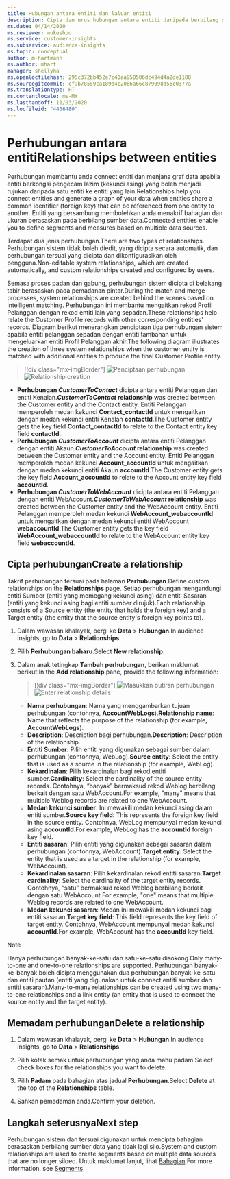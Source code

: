 ```yaml
---
title: Hubungan antara entiti dan laluan entiti
description: Cipta dan urus hubungan antara entiti daripada berbilang sumber data.
ms.date: 04/14/2020
ms.reviewer: mukeshpo
ms.service: customer-insights
ms.subservice: audience-insights
ms.topic: conceptual
author: m-hartmann
ms.author: mhart
manager: shellyha
ms.openlocfilehash: 295c372bb452e7c40aa950506dc494d4a2de1108
ms.sourcegitcommit: cf9b78559ca189d4c2086a66c879098d56c0377a
ms.translationtype: HT
ms.contentlocale: ms-MY
ms.lasthandoff: 11/03/2020
ms.locfileid: "4406480"
---
```

# <a name="relationships-between-entities"></a><span data-ttu-id="83756-103">Perhubungan antara entiti</span><span class="sxs-lookup"><span data-stu-id="83756-103">Relationships between entities</span></span>

<span data-ttu-id="83756-104">Perhubungan membantu anda connect entiti dan menjana graf data apabila entiti berkongsi pengecam lazim (kekunci asing) yang boleh menjadi rujukan daripada satu entiti ke entiti yang lain.</span><span class="sxs-lookup"><span data-stu-id="83756-104">Relationships help you connect entities and generate a graph of your data when entities share a common identifier (foreign key) that can be referenced from one entity to another.</span></span> <span data-ttu-id="83756-105">Entiti yang bersambung membolehkan anda menakrif bahagian dan ukuran berasaskan pada berbilang sumber data.</span><span class="sxs-lookup"><span data-stu-id="83756-105">Connected entities enable you to define segments and measures based on multiple data sources.</span></span>

<span data-ttu-id="83756-106">Terdapat dua jenis perhubungan.</span><span class="sxs-lookup"><span data-stu-id="83756-106">There are two types of relationships.</span></span> <span data-ttu-id="83756-107">Perhubungan sistem tidak boleh diedit, yang dicipta secara automatik, dan perhubungan tersuai yang dicipta dan dikonfigurasikan oleh pengguna.</span><span class="sxs-lookup"><span data-stu-id="83756-107">Non-editable system relationships, which are created automatically, and custom relationships created and configured by users.</span></span>

<span data-ttu-id="83756-108">Semasa proses padan dan gabung, perhubungan sistem dicipta di belakang tabir berasaskan pada pemadanan pintar.</span><span class="sxs-lookup"><span data-stu-id="83756-108">During the match and merge processes, system relationships are created behind the scenes based on intelligent matching.</span></span> <span data-ttu-id="83756-109">Perhubungan ini membantu mengaitkan rekod Profil Pelanggan dengan rekod entiti lain yang sepadan.</span><span class="sxs-lookup"><span data-stu-id="83756-109">These relationships help relate the Customer Profile records with other corresponding entities' records.</span></span> <span data-ttu-id="83756-110">Diagram berikut menerangkan penciptaan tiga perhubungan sistem apabila entiti pelanggan sepadan dengan entiti tambahan untuk mengeluarkan entiti Profil Pelanggan akhir.</span><span class="sxs-lookup"><span data-stu-id="83756-110">The following diagram illustrates the creation of three system relationships when the customer entity is matched with additional entities to produce the final Customer Profile entity.</span></span>

> [!div class="mx-imgBorder"]
> <span data-ttu-id="83756-111">![Penciptaan perhubungan](media/relationships-entities-merge.png "Penciptaan perhubungan")</span><span class="sxs-lookup"><span data-stu-id="83756-111">![Relationship creation](media/relationships-entities-merge.png "Relationship creation")</span></span>

- <span data-ttu-id="83756-112">**Perhubungan *CustomerToContact*** dicipta antara entiti Pelanggan dan entiti Kenalan.</span><span class="sxs-lookup"><span data-stu-id="83756-112">***CustomerToContact* relationship** was created between the Customer entity and the Contact entity.</span></span> <span data-ttu-id="83756-113">Entiti Pelanggan memperoleh medan kekunci **Contact_contactId** untuk mengaitkan dengan medan kekunci entiti Kenalan **contactId**.</span><span class="sxs-lookup"><span data-stu-id="83756-113">The Customer entity gets the key field **Contact_contactId** to relate to the Contact entity key field **contactId**.</span></span>
- <span data-ttu-id="83756-114">**Perhubungan _CustomerToAccount_** dicipta antara entiti Pelanggan dengan entiti Akaun.</span><span class="sxs-lookup"><span data-stu-id="83756-114">**_CustomerToAccount_ relationship** was created between the Customer entity and the Account entity.</span></span> <span data-ttu-id="83756-115">Entiti Pelanggan memperoleh medan kekunci **Account_accountId** untuk mengaitkan dengan medan kekunci entiti Akaun **accountId**.</span><span class="sxs-lookup"><span data-stu-id="83756-115">The Customer entity gets the key field **Account_accountId** to relate to the Account entity key field **accountId**.</span></span>
- <span data-ttu-id="83756-116">**Perhubungan _CustomerToWebAccount_** dicipta antara entiti Pelanggan dengan entiti WebAccount.</span><span class="sxs-lookup"><span data-stu-id="83756-116">**_CustomerToWebAccount_ relationship** was created between the Customer entity and the WebAccount entity.</span></span> <span data-ttu-id="83756-117">Entiti Pelanggan memperoleh medan kekunci **WebAccount_webaccountId** untuk mengaitkan dengan medan kekunci entiti WebAccount **webaccountId**.</span><span class="sxs-lookup"><span data-stu-id="83756-117">The Customer entity gets the key field **WebAccount_webaccountId** to relate to the WebAccount entity key field **webaccountId**.</span></span>

## <a name="create-a-relationship"></a><span data-ttu-id="83756-118">Cipta perhubungan</span><span class="sxs-lookup"><span data-stu-id="83756-118">Create a relationship</span></span>

<span data-ttu-id="83756-119">Takrif perhubungan tersuai pada halaman **Perhubungan**.</span><span class="sxs-lookup"><span data-stu-id="83756-119">Define custom relationships on the **Relationships** page.</span></span> <span data-ttu-id="83756-120">Setiap perhubungan mengandungi entiti Sumber (entiti yang memegang kekunci asing) dan entiti Sasaran (entiti yang kekunci asing bagi entiti sumber dirujuk).</span><span class="sxs-lookup"><span data-stu-id="83756-120">Each relationship consists of a Source entity (the entity that holds the foreign key) and a Target entity (the entity that the source entity's foreign key points to).</span></span>

1. <span data-ttu-id="83756-121">Dalam wawasan khalayak, pergi ke **Data** > **Hubungan**.</span><span class="sxs-lookup"><span data-stu-id="83756-121">In audience insights, go to **Data** > **Relationships**.</span></span>

2. <span data-ttu-id="83756-122">Pilih **Perhubungan baharu**.</span><span class="sxs-lookup"><span data-stu-id="83756-122">Select **New relationship**.</span></span>

3. <span data-ttu-id="83756-123">Dalam anak tetingkap **Tambah perhubungan**, berikan maklumat berikut:</span><span class="sxs-lookup"><span data-stu-id="83756-123">In the **Add relationship** pane, provide the following information:</span></span>

   > [!div class="mx-imgBorder"]
   > <span data-ttu-id="83756-124">![Masukkan butiran perhubungan](media/relationships-add.png "Masukkan butiran perhubungan")</span><span class="sxs-lookup"><span data-stu-id="83756-124">![Enter relationship details](media/relationships-add.png "Enter relationship details")</span></span>

   - <span data-ttu-id="83756-125">**Nama perhubungan**: Nama yang menggambarkan tujuan perhubungan (contohnya, **AccountWebLogs**).</span><span class="sxs-lookup"><span data-stu-id="83756-125">**Relationship name**: Name that reflects the purpose of the relationship (for example, **AccountWebLogs**).</span></span>
   - <span data-ttu-id="83756-126">**Description**: Description bagi perhubungan.</span><span class="sxs-lookup"><span data-stu-id="83756-126">**Description**: Description of the relationship.</span></span>
   - <span data-ttu-id="83756-127">**Entiti Sumber**: Pilih entiti yang digunakan sebagai sumber dalam perhubungan (contohnya, WebLog).</span><span class="sxs-lookup"><span data-stu-id="83756-127">**Source entity**: Select the entity that is used as a source in the relationship (for example, WebLog).</span></span>
   - <span data-ttu-id="83756-128">**Kekardinalan**: Pilih kekardinalan bagi rekod entiti sumber.</span><span class="sxs-lookup"><span data-stu-id="83756-128">**Cardinality**: Select the cardinality of the source entity records.</span></span> <span data-ttu-id="83756-129">Contohnya, “banyak” bermaksud rekod Weblog berbilang berkait dengan satu WebAccount.</span><span class="sxs-lookup"><span data-stu-id="83756-129">For example, "many" means that multiple Weblog records are related to one WebAccount.</span></span>
   - <span data-ttu-id="83756-130">**Medan kekunci sumber**: Ini mewakili medan kekunci asing dalam entiti sumber.</span><span class="sxs-lookup"><span data-stu-id="83756-130">**Source key field**: This represents the foreign key field in the source entity.</span></span> <span data-ttu-id="83756-131">Contohnya, WebLog mempunyai medan kekunci asing **accountId**.</span><span class="sxs-lookup"><span data-stu-id="83756-131">For example, WebLog has the **accountId** foreign key field.</span></span>
   - <span data-ttu-id="83756-132">**Entiti sasaran**: Pilih entiti yang digunakan sebagai sasaran dalam perhubungan (contohnya, WebAccount).</span><span class="sxs-lookup"><span data-stu-id="83756-132">**Target entity**: Select the entity that is used as a target in the relationship (for example, WebAccount).</span></span>
   - <span data-ttu-id="83756-133">**Kekardinalan sasaran**: Pilih kekardinalan rekod entiti sasaran.</span><span class="sxs-lookup"><span data-stu-id="83756-133">**Target cardinality**: Select the cardinality of the target entity records.</span></span> <span data-ttu-id="83756-134">Contohnya, “satu” bermaksud rekod Weblog berbilang berkait dengan satu WebAccount.</span><span class="sxs-lookup"><span data-stu-id="83756-134">For example, "one" means that multiple Weblog records are related to one WebAccount.</span></span>
   - <span data-ttu-id="83756-135">**Medan kekunci sasaran**: Medan ini mewakili medan kekunci bagi entiti sasaran.</span><span class="sxs-lookup"><span data-stu-id="83756-135">**Target key field**: This field represents the key field of target entity.</span></span> <span data-ttu-id="83756-136">Contohnya, WebAccount mempunyai medan kekunci **accountId**.</span><span class="sxs-lookup"><span data-stu-id="83756-136">For example, WebAccount has the **accountId** key field.</span></span>

> [!NOTE]
> <span data-ttu-id="83756-137">Hanya perhubungan banyak-ke-satu dan satu-ke-satu disokong.</span><span class="sxs-lookup"><span data-stu-id="83756-137">Only many-to-one and one-to-one relationships are supported.</span></span> <span data-ttu-id="83756-138">Perhubungan banyak-ke-banyak boleh dicipta menggunakan dua perhubungan banyak-ke-satu dan entiti pautan (entiti yang digunakan untuk connect entiti sumber dan entiti sasaran).</span><span class="sxs-lookup"><span data-stu-id="83756-138">Many-to-many relationships can be created using two many-to-one relationships and a link entity (an entity that is used to connect the source entity and the target entity).</span></span>

## <a name="delete-a-relationship"></a><span data-ttu-id="83756-139">Memadam perhubungan</span><span class="sxs-lookup"><span data-stu-id="83756-139">Delete a relationship</span></span>

1. <span data-ttu-id="83756-140">Dalam wawasan khalayak, pergi ke **Data** > **Hubungan**.</span><span class="sxs-lookup"><span data-stu-id="83756-140">In audience insights, go to **Data** > **Relationships**.</span></span>

2. <span data-ttu-id="83756-141">Pilih kotak semak untuk perhubungan yang anda mahu padam.</span><span class="sxs-lookup"><span data-stu-id="83756-141">Select check boxes for the relationships you want to delete.</span></span>

3. <span data-ttu-id="83756-142">Pilih **Padam** pada bahagian atas jadual **Perhubungan**.</span><span class="sxs-lookup"><span data-stu-id="83756-142">Select **Delete** at the top of the **Relationships** table.</span></span>

4. <span data-ttu-id="83756-143">Sahkan pemadaman anda.</span><span class="sxs-lookup"><span data-stu-id="83756-143">Confirm your deletion.</span></span>

## <a name="next-step"></a><span data-ttu-id="83756-144">Langkah seterusnya</span><span class="sxs-lookup"><span data-stu-id="83756-144">Next step</span></span>

<span data-ttu-id="83756-145">Perhubungan sistem dan tersuai digunakan untuk mencipta bahagian berasaskan berbilang sumber data yang tidak lagi silo.</span><span class="sxs-lookup"><span data-stu-id="83756-145">System and custom relationships are used to create segments based on multiple data sources that are no longer siloed.</span></span> <span data-ttu-id="83756-146">Untuk maklumat lanjut, lihat [Bahagian](segments.md).</span><span class="sxs-lookup"><span data-stu-id="83756-146">For more information, see [Segments](segments.md).</span></span>
